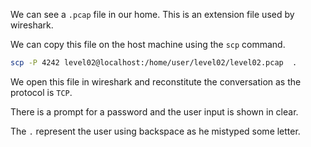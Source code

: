 We can see a `.pcap` file in our home.
This is an extension file used by wireshark.

We can copy this file on the host machine using the `scp` command.
```bash
scp -P 4242 level02@localhost:/home/user/level02/level02.pcap  .
```
We open this file in wireshark and reconstitute the conversation as the protocol is `TCP`.

There is a prompt for a password and the user input is shown in clear.

The `.` represent the user using backspace as he mistyped some letter.